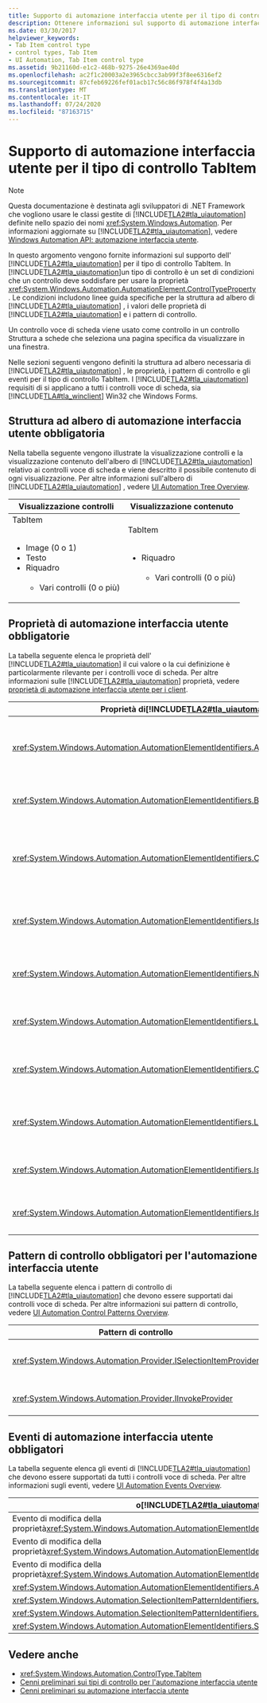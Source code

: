 ```yaml
---
title: Supporto di automazione interfaccia utente per il tipo di controllo TabItem
description: Ottenere informazioni sul supporto di automazione interfaccia utente per il tipo di controllo TabItem. Informazioni sulla struttura ad albero, le proprietà, i pattern di controllo e gli eventi di richiesti.
ms.date: 03/30/2017
helpviewer_keywords:
- Tab Item control type
- control types, Tab Item
- UI Automation, Tab Item control type
ms.assetid: 9b21160d-e1c2-468b-9275-26e4369ae40d
ms.openlocfilehash: ac2f1c20003a2e3965cbcc3ab99f3f8ee6316ef2
ms.sourcegitcommit: 87cfeb69226fef01acb17c56c86f978f4f4a13db
ms.translationtype: MT
ms.contentlocale: it-IT
ms.lasthandoff: 07/24/2020
ms.locfileid: "87163715"
---
```

# <a name="ui-automation-support-for-the-tabitem-control-type"></a>Supporto di automazione interfaccia utente per il tipo di controllo TabItem
> [!NOTE]
> Questa documentazione è destinata agli sviluppatori di .NET Framework che vogliono usare le classi gestite di [!INCLUDE[TLA2#tla_uiautomation](../../../includes/tla2sharptla-uiautomation-md.md)] definite nello spazio dei nomi <xref:System.Windows.Automation>. Per informazioni aggiornate su [!INCLUDE[TLA2#tla_uiautomation](../../../includes/tla2sharptla-uiautomation-md.md)], vedere [Windows Automation API: automazione interfaccia utente](/windows/win32/winauto/entry-uiauto-win32).  
  
 In questo argomento vengono fornite informazioni sul supporto dell' [!INCLUDE[TLA2#tla_uiautomation](../../../includes/tla2sharptla-uiautomation-md.md)] per il tipo di controllo TabItem. In [!INCLUDE[TLA2#tla_uiautomation](../../../includes/tla2sharptla-uiautomation-md.md)]un tipo di controllo è un set di condizioni che un controllo deve soddisfare per usare la proprietà <xref:System.Windows.Automation.AutomationElement.ControlTypeProperty> . Le condizioni includono linee guida specifiche per la struttura ad albero di [!INCLUDE[TLA2#tla_uiautomation](../../../includes/tla2sharptla-uiautomation-md.md)] , i valori delle proprietà di [!INCLUDE[TLA2#tla_uiautomation](../../../includes/tla2sharptla-uiautomation-md.md)] e i pattern di controllo.  
  
 Un controllo voce di scheda viene usato come controllo in un controllo Struttura a schede che seleziona una pagina specifica da visualizzare in una finestra.  
  
 Nelle sezioni seguenti vengono definiti la struttura ad albero necessaria di [!INCLUDE[TLA2#tla_uiautomation](../../../includes/tla2sharptla-uiautomation-md.md)] , le proprietà, i pattern di controllo e gli eventi per il tipo di controllo TabItem. I [!INCLUDE[TLA2#tla_uiautomation](../../../includes/tla2sharptla-uiautomation-md.md)] requisiti di si applicano a tutti i controlli voce di scheda, sia [!INCLUDE[TLA#tla_winclient](../../../includes/tlasharptla-winclient-md.md)] Win32 che Windows Forms.  
  
<a name="Required_UI_Automation_Tree_Structure"></a>
## <a name="required-ui-automation-tree-structure"></a>Struttura ad albero di automazione interfaccia utente obbligatoria  
 Nella tabella seguente vengono illustrate la visualizzazione controlli e la visualizzazione contenuto dell'albero di [!INCLUDE[TLA2#tla_uiautomation](../../../includes/tla2sharptla-uiautomation-md.md)] relativo ai controlli voce di scheda e viene descritto il possibile contenuto di ogni visualizzazione. Per altre informazioni sull'albero di [!INCLUDE[TLA2#tla_uiautomation](../../../includes/tla2sharptla-uiautomation-md.md)] , vedere [UI Automation Tree Overview](ui-automation-tree-overview.md).  
  
|Visualizzazione controlli|Visualizzazione contenuto|  
|------------------|------------------|  
|TabItem<br /><br /> <ul><li>Image (0 o 1)</li><li>Testo</li><li>Riquadro<br /><br /> <ul><li>Vari controlli (0 o più)</li></ul></li></ul>|TabItem<br /><br /> <ul><li>Riquadro<br /><br /> <ul><li>Vari controlli (0 o più)</li></ul></li></ul>|  
  
<a name="Required_UI_Automation_Properties"></a>
## <a name="required-ui-automation-properties"></a>Proprietà di automazione interfaccia utente obbligatorie  
 La tabella seguente elenca le proprietà dell' [!INCLUDE[TLA2#tla_uiautomation](../../../includes/tla2sharptla-uiautomation-md.md)] il cui valore o la cui definizione è particolarmente rilevante per i controlli voce di scheda. Per altre informazioni sulle [!INCLUDE[TLA2#tla_uiautomation](../../../includes/tla2sharptla-uiautomation-md.md)] proprietà, vedere [proprietà di automazione interfaccia utente per i client](ui-automation-properties-for-clients.md).  
  
|Proprietà di[!INCLUDE[TLA2#tla_uiautomation](../../../includes/tla2sharptla-uiautomation-md.md)]|Valore|Note|  
|------------------------------------------------------------------------------------|-----------|-----------|  
|<xref:System.Windows.Automation.AutomationElementIdentifiers.AutomationIdProperty>|Vedere le note.|Il valore di questa proprietà deve essere univoco in tutti i controlli in un'applicazione.|  
|<xref:System.Windows.Automation.AutomationElementIdentifiers.BoundingRectangleProperty>|Vedere le note.|Il rettangolo più esterno che contiene l'intero controllo.|  
|<xref:System.Windows.Automation.AutomationElementIdentifiers.ClickablePointProperty>|Vedere le note.|Il controllo voce di scheda deve avere un punto su cui è possibile fare clic per selezionare l'elemento.|  
|<xref:System.Windows.Automation.AutomationElementIdentifiers.IsKeyboardFocusableProperty>|Vedere le note.|Se il controllo può ricevere lo stato attivo, deve supportare questa proprietà.|  
|<xref:System.Windows.Automation.AutomationElementIdentifiers.NameProperty>|Vedere le note.|Al controllo voce di scheda viene automaticamente applicata un'etichetta.|  
|<xref:System.Windows.Automation.AutomationElementIdentifiers.LabeledByProperty>|`Null`|Il controllo voce di scheda non ha un'etichetta di testo statico.|  
|<xref:System.Windows.Automation.AutomationElementIdentifiers.ControlTypeProperty>|TabItem|Questo valore è uguale per tutti i framework dell'interfaccia utente.|  
|<xref:System.Windows.Automation.AutomationElementIdentifiers.LocalizedControlTypeProperty>|"tab item"|Stringa localizzata corrispondente a questo tipo di controllo.|  
|<xref:System.Windows.Automation.AutomationElementIdentifiers.IsContentElementProperty>|True|Il controllo voce di scheda deve essere sempre di tipo contenuto.|  
|<xref:System.Windows.Automation.AutomationElementIdentifiers.IsControlElementProperty>|True|Il controllo voce di scheda deve essere sempre un controllo.|  
  
<a name="Required_UI_Automation_Control_Patterns"></a>
## <a name="required-ui-automation-control-patterns"></a>Pattern di controllo obbligatori per l'automazione interfaccia utente  
 La tabella seguente elenca i pattern di controllo di [!INCLUDE[TLA2#tla_uiautomation](../../../includes/tla2sharptla-uiautomation-md.md)] che devono essere supportati dai controlli voce di scheda. Per altre informazioni sui pattern di controllo, vedere [UI Automation Control Patterns Overview](ui-automation-control-patterns-overview.md).  
  
|Pattern di controllo|Supporto|Note|  
|---------------------|-------------|-----------|  
|<xref:System.Windows.Automation.Provider.ISelectionItemProvider>|Sì|Il controllo voce di scheda deve supportare SelectionItemPattern.|  
|<xref:System.Windows.Automation.Provider.IInvokeProvider>|No|Il controllo voce di scheda non supporta mai InvokePattern.|  
  
<a name="Required_UI_Automation_Events"></a>
## <a name="required-ui-automation-events"></a>Eventi di automazione interfaccia utente obbligatori  
 La tabella seguente elenca gli eventi di [!INCLUDE[TLA2#tla_uiautomation](../../../includes/tla2sharptla-uiautomation-md.md)] che devono essere supportati da tutti i controlli voce di scheda. Per altre informazioni sugli eventi, vedere [UI Automation Events Overview](ui-automation-events-overview.md).  
  
|o[!INCLUDE[TLA2#tla_uiautomation](../../../includes/tla2sharptla-uiautomation-md.md)]|Supporto|Note|  
|---------------------------------------------------------------------------------|-------------|-----------|  
|Evento di modifica della proprietà<xref:System.Windows.Automation.AutomationElementIdentifiers.BoundingRectangleProperty> .|Richiesto|Nessuno|  
|Evento di modifica della proprietà<xref:System.Windows.Automation.AutomationElementIdentifiers.IsOffscreenProperty> .|Richiesto|Nessuno|  
|Evento di modifica della proprietà<xref:System.Windows.Automation.AutomationElementIdentifiers.IsEnabledProperty> .|Richiesto|Nessuno|  
|<xref:System.Windows.Automation.AutomationElementIdentifiers.AutomationFocusChangedEvent>|Richiesto|Nessuno|  
|<xref:System.Windows.Automation.SelectionItemPatternIdentifiers.ElementSelectedEvent>|Richiesto|Nessuno|  
|<xref:System.Windows.Automation.SelectionItemPatternIdentifiers.ElementRemovedFromSelectionEvent>|Richiesto|Nessuno|  
|<xref:System.Windows.Automation.AutomationElementIdentifiers.StructureChangedEvent>|Richiesto|Nessuno|  
  
## <a name="see-also"></a>Vedere anche

- <xref:System.Windows.Automation.ControlType.TabItem>
- [Cenni preliminari sui tipi di controllo per l'automazione interfaccia utente](ui-automation-control-types-overview.md)
- [Cenni preliminari su automazione interfaccia utente](ui-automation-overview.md)

